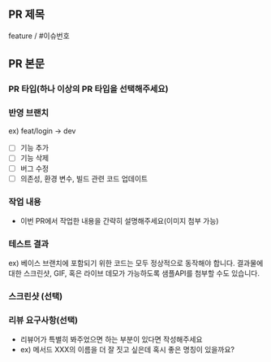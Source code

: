 ## PR 제목 
feature / #이슈번호

## PR 본문

### PR 타입(하나 이상의 PR 타입을 선택해주세요)

### 반영 브랜치

ex) feat/login -> dev

- [ ] 기능 추가
- [ ] 기능 삭제
- [ ] 버그 수정
- [ ] 의존성, 환경 변수, 빌드 관련 코드 업데이트

### 작업 내용

- 이번 PR에서 작업한 내용을 간략히 설명해주세요(이미지 첨부 가능)

### 테스트 결과
ex) 베이스 브랜치에 포함되기 위한 코드는 모두 정상적으로 동작해야 합니다. 결과물에 대한 스크린샷, GIF, 혹은 라이브 데모가 가능하도록 샘플API를 첨부할 수도 있습니다.

### 스크린샷 (선택)

### 리뷰 요구사항(선택)

- 리뷰어가 특별히 봐주었으면 하는 부분이 있다면 작성해주세요
- ex) 메서드 XXX의 이름을 더 잘 짓고 싶은데 혹시 좋은 명칭이 있을까요?
